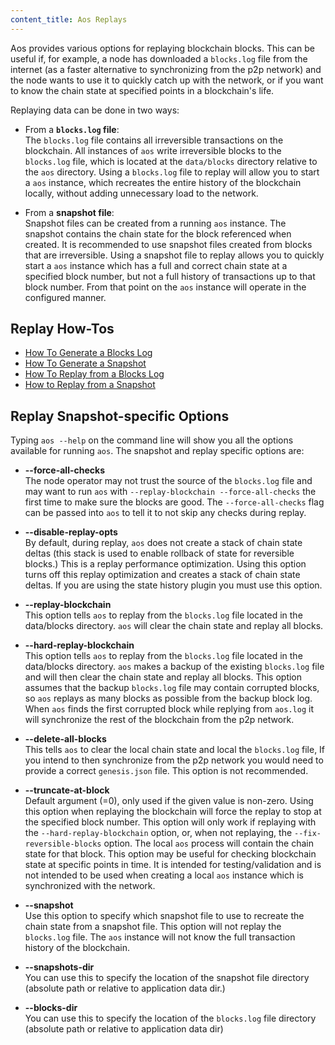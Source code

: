 ```yaml
---
content_title: Aos Replays
---
```


Aos provides various options for replaying blockchain blocks. This can be useful if, for example, a node has downloaded a `blocks.log` file from the internet (as a faster alternative to synchronizing from the p2p network) and the node wants to use it to quickly catch up with the network, or if you want to know the chain state at specified points in a blockchain's life.

Replaying data can be done in two ways:

- From a **`blocks.log` file**:  
The `blocks.log` file contains all irreversible transactions on the blockchain. All instances of `aos` write irreversible blocks to the `blocks.log` file, which is located at the `data/blocks` directory relative to the `aos` directory. Using a `blocks.log` file to replay will allow you to start a `aos` instance, which recreates the entire history of the blockchain locally, without adding unnecessary load to the network.

- From a **snapshot file**:  
Snapshot files can be created from a running `aos` instance. The snapshot contains the chain state for the block referenced when created. It is recommended to use snapshot files created from blocks that are irreversible. Using a snapshot file to replay allows you to quickly start a `aos` instance which has a full and correct chain state at a specified block number, but not a full history of transactions up to that block number. From that point on the `aos` instance will operate in the configured manner.

## Replay How-Tos

* [How To Generate a Blocks Log](how-to-generate-a-blocks.log.md)
* [How To Generate a Snapshot](how-to-generate-a-snapshot.md)
* [How To Replay from a Blocks Log](how-to-replay-from-a-blocks.log.md)
* [How to Replay from a Snapshot](how-to-replay-from-a-snapshot.md)

## Replay Snapshot-specific Options

Typing `aos --help` on the command line will show you all the options available for running `aos`. The snapshot and replay specific options are:

 - **--force-all-checks**  
The node operator may not trust the source of the `blocks.log` file and may want to run `aos` with `--replay-blockchain --force-all-checks` the first time to make sure the blocks are good. The `--force-all-checks` flag can be passed into `aos` to tell it to not skip any checks during replay.

 - **--disable-replay-opts**  
By default, during replay, `aos` does not create a stack of chain state deltas (this stack is used to enable rollback of state for reversible blocks.) This is a replay performance optimization. Using this option turns off this replay optimization and creates a stack of chain state deltas. If you are using the state history plugin you must use this option.

 - **--replay-blockchain**  
This option tells `aos` to replay from the `blocks.log` file located in the data/blocks directory. `aos` will clear the chain state and replay all blocks.

 - **--hard-replay-blockchain**  
This option tells `aos` to replay from the `blocks.log` file located in the data/blocks directory. `aos` makes a backup of the existing `blocks.log` file and will then clear the chain state and replay all blocks. This option assumes that the backup `blocks.log` file may contain corrupted blocks, so `aos` replays as many blocks as possible from the backup block log. When `aos` finds the first corrupted block while replying from `aos.log` it will synchronize the rest of the blockchain from the p2p network.

 - **--delete-all-blocks**  
This tells `aos` to clear the local chain state and local the `blocks.log` file, If you intend to then synchronize from the p2p network you would need to provide a correct `genesis.json` file. This option is not recommended.

 - **--truncate-at-block**  
Default argument (=0), only used if the given value is non-zero.
Using this option when replaying the blockchain will force the replay to stop at the specified block number. This option will only work if replaying with the `--hard-replay-blockchain` option, or, when not replaying, the `--fix-reversible-blocks` option. The local `aos` process will contain the chain state for that block. This option may be useful for checking blockchain state at specific points in time. It is intended for testing/validation and is not intended to be used when creating a local `aos` instance which is synchronized with the network.  
 
 - **--snapshot**  
Use this option to specify which snapshot file to use to recreate the chain state from a snapshot file. This option will not replay the `blocks.log` file. The `aos` instance will not know the full transaction history of the blockchain. 

 - **--snapshots-dir**  
You can use this to specify the location of the snapshot file directory  (absolute path or relative to application data dir.)

 - **--blocks-dir**  
You can use this to specify the location of the `blocks.log` file directory  (absolute path or relative to application data dir)
